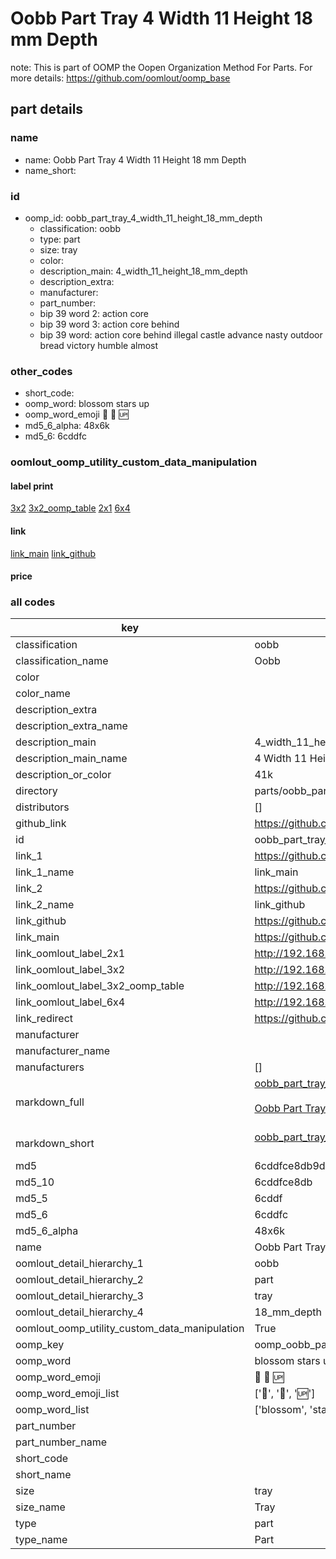 # Oobb Part Tray 4 Width 11 Height 18 mm Depth  

note: This is part of OOMP the Oopen Organization Method For Parts. For more details: https://github.com/oomlout/oomp_base

##  part details
  







### name
* name: Oobb Part Tray 4 Width 11 Height 18 mm Depth
* name_short: 
### id
* oomp_id: oobb_part_tray_4_width_11_height_18_mm_depth
  * classification: oobb
  * type: part
  * size: tray
  * color: 
  * description_main: 4_width_11_height_18_mm_depth
  * description_extra: 
  * manufacturer: 
  * part_number: 
  * bip 39 word 2: action core
  * bip 39 word 3: action core behind
  * bip 39 word: action core behind illegal castle advance nasty outdoor bread victory humble almost

### other_codes
* short_code: 
* oomp_word: blossom stars up
* oomp_word_emoji :blossom: :stars: :up:
* md5_6_alpha: 48x6k
* md5_6: 6cddfc






### oomlout_oomp_utility_custom_data_manipulation
#### label print
[3x2](http://192.168.1.245:1112/?label=oomp%2048x6k)
[3x2_oomp_table](http://192.168.1.108:1112/?label=oomp%2048x6k)
[2x1](http://192.168.1.242:1112/?label=oomp%2048x6k)
[6x4](http://192.168.1.55:1112/?label=oomp%2048x6k)    

#### link

[link_main](https://github.com/oomlout/oomlout_oomp_version_1_messy/tree/main/parts/oobb_part_tray_4_width_11_height_18_mm_depth) [link_github](https://github.com/oomlout/oomlout_oomp_version_1_messy/tree/main/parts/oobb_part_tray_4_width_11_height_18_mm_depth)                             

#### price







### all codes 
| key | value |  
| --- | --- |  
| classification | oobb |  
| classification_name | Oobb |  
| color |  |  
| color_name |  |  
| description_extra |  |  
| description_extra_name |  |  
| description_main | 4_width_11_height_18_mm_depth |  
| description_main_name | 4 Width 11 Height 18 mm Depth |  
| description_or_color | 41k |  
| directory | parts/oobb_part_tray_4_width_11_height_18_mm_depth |  
| distributors | [] |  
| github_link | https://github.com/oomlout/oomlout_oomp_part_src/tree/main/parts/oobb_part_tray_4_width_11_height_18_mm_depth |  
| id | oobb_part_tray_4_width_11_height_18_mm_depth |  
| link_1 | https://github.com/oomlout/oomlout_oomp_version_1_messy/tree/main/parts/oobb_part_tray_4_width_11_height_18_mm_depth |  
| link_1_name | link_main |  
| link_2 | https://github.com/oomlout/oomlout_oomp_version_1_messy/tree/main/parts/oobb_part_tray_4_width_11_height_18_mm_depth |  
| link_2_name | link_github |  
| link_github | https://github.com/oomlout/oomlout_oomp_version_1_messy/tree/main/parts/oobb_part_tray_4_width_11_height_18_mm_depth |  
| link_main | https://github.com/oomlout/oomlout_oomp_version_1_messy/tree/main/parts/oobb_part_tray_4_width_11_height_18_mm_depth |  
| link_oomlout_label_2x1 | http://192.168.1.242:1112/?label=oomp%2048x6k |  
| link_oomlout_label_3x2 | http://192.168.1.245:1112/?label=oomp%2048x6k |  
| link_oomlout_label_3x2_oomp_table | http://192.168.1.108:1112/?label=oomp%2048x6k |  
| link_oomlout_label_6x4 | http://192.168.1.55:1112/?label=oomp%2048x6k |  
| link_redirect | https://github.com/oomlout/oomlout_oomp_version_1_messy/tree/main/parts/oobb_part_tray_4_width_11_height_18_mm_depth |  
| manufacturer |  |  
| manufacturer_name |  |  
| manufacturers | [] |  
| markdown_full | [oobb_part_tray_4_width_11_height_18_mm_depth](none)<br>[](none)<br>[Oobb Part Tray 4 Width 11 Height 18 Mm Depth](none)<br><br> |  
| markdown_short | [oobb_part_tray_4_width_11_height_18_mm_depth](none)<br><br> |  
| md5 | 6cddfce8db9d32640f91c710290c1014 |  
| md5_10 | 6cddfce8db |  
| md5_5 | 6cddf |  
| md5_6 | 6cddfc |  
| md5_6_alpha | 48x6k |  
| name | Oobb Part Tray 4 Width 11 Height 18 mm Depth |  
| oomlout_detail_hierarchy_1 | oobb |  
| oomlout_detail_hierarchy_2 | part |  
| oomlout_detail_hierarchy_3 | tray |  
| oomlout_detail_hierarchy_4 | 18_mm_depth |  
| oomlout_oomp_utility_custom_data_manipulation | True |  
| oomp_key | oomp_oobb_part_tray_4_width_11_height_18_mm_depth |  
| oomp_word | blossom stars up |  
| oomp_word_emoji | :blossom: :stars: :up: |  
| oomp_word_emoji_list | [':blossom:', ':stars:', ':up:'] |  
| oomp_word_list | ['blossom', 'stars', 'up'] |  
| part_number |  |  
| part_number_name |  |  
| short_code |  |  
| short_name |  |  
| size | tray |  
| size_name | Tray |  
| type | part |  
| type_name | Part |  

